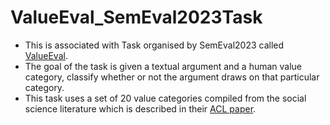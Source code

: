 # ValueEval_SemEval2023Task
- This is associated with Task organised by SemEval2023 called [ValueEval](https://touche.webis.de/semeval23/touche23-web/index.html).
- The goal of the task is given a textual argument and a human value category, classify whether or not the argument draws on that particular category.
- This task uses a set of 20 value categories compiled from the social science literature which is described in their [ACL paper](https://webis.de/publications.html#kiesel_2022b). 
